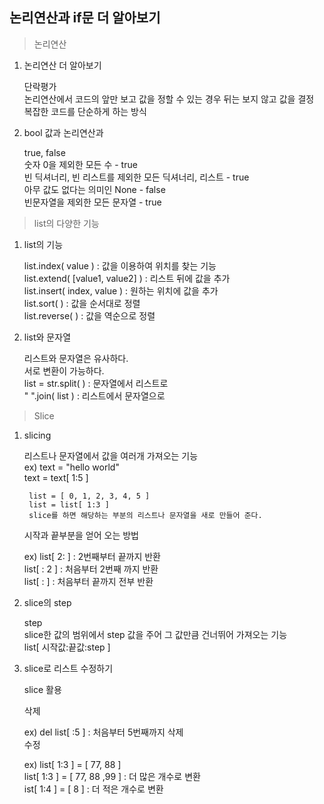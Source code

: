 ## 논리연산과 if문 더 알아보기

>논리연산

1. 논리연산 더 알아보기

	단락평가  
	논리연산에서 코드의 앞만 보고 값을 정할 수 있는 경우 뒤는 보지 않고 값을 결정  
	복잡한 코드를 단순하게 하는 방식  
	
2. bool 값과 논리연산과  
	
	true, false  
	숫자 0을 제외한 모든 수 - true  
	빈 딕셔너리, 빈 리스트를 제외한 모든 딕셔너리, 리스트 - true  
	아무 값도 없다는 의미인 None - false  
	빈문자열을 제외한 모든 문자열 - true  
	

>list의 다양한 기능

1. list의 기능  

	list.index( value ) : 값을 이용하여 위치를 찾는 기능  
	list.extend( [value1, value2] ) : 리스트 뒤에 값을 추가  
	list.insert( index, value ) : 원하는 위치에 값을 추가  
	list.sort( ) : 값을 순서대로 정렬  
	list.reverse( ) : 값을 역순으로 정렬  
	
2. list와 문자열  
	
	리스트와 문자열은 유사하다.  
	서로 변환이 가능하다.  
	list = str.split( ) : 문자열에서 리스트로  
	" ".join( list ) : 리스트에서 문자열으로  
  
> Slice

1. slicing

	리스트나 문자열에서 값을 여러개 가져오는 기능  
	ex) text = "hello world"  
		text = text[ 1:5 ]  

		list = [ 0, 1, 2, 3, 4, 5 ]  
		list = list[ 1:3 ]  
		slice를 하면 해당하는 부분의 리스트나 문자열을 새로 만들어 준다.  

	시작과 끝부분을 얻어 오는 방법  

	ex) list[ 2: ] : 2번째부터 끝까지 반환  
		list[ : 2 ] : 처음부터 2번째 까지 반환  
		list[ : ] : 처음부터 끝까지 전부 반환  
		
		
2. slice의 step

	step  
	slice한 값의 범위에서 step 값을 주어 그 값만큼 건너뛰어 가져오는 기능  
	list[ 시작값:끝값:step ]  
	
3. slice로 리스트 수정하기  

	slice 활용  
	
	삭제  
	
	ex) del list[ :5 ] : 처음부터 5번째까지 삭제  
	수정  
	 
	ex) list[ 1:3 ] = [ 77, 88 ]  
		list[ 1:3 ] = [ 77, 88 ,99 ] : 더 많은 개수로 변환  
		ist[ 1:4 ] = [ 8 ] : 더 적은 개수로 변환  
	

	